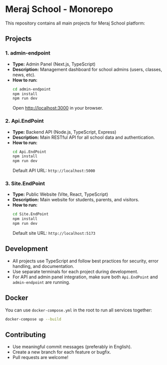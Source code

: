 # Meraj School - Monorepo

This repository contains all main projects for Meraj School platform:

## Projects

### 1. admin-endpoint
- **Type:** Admin Panel (Next.js, TypeScript)
- **Description:** Management dashboard for school admins (users, classes, news, etc).
- **How to run:**
  ```bash
  cd admin-endpoint
  npm install
  npm run dev
  ```
  Open [http://localhost:3000](http://localhost:3000) in your browser.

### 2. Api.EndPoint
- **Type:** Backend API (Node.js, TypeScript, Express)
- **Description:** Main RESTful API for all school data and authentication.
- **How to run:**
  ```bash
  cd Api.EndPoint
  npm install
  npm run dev
  ```
  Default API URL: `http://localhost:5000`

### 3. Site.EndPoint
- **Type:** Public Website (Vite, React, TypeScript)
- **Description:** Main website for students, parents, and visitors.
- **How to run:**
  ```bash
  cd Site.EndPoint
  npm install
  npm run dev
  ```
  Default site URL: `http://localhost:5173`

## Development

- All projects use TypeScript and follow best practices for security, error handling, and documentation.
- Use separate terminals for each project during development.
- For API and admin panel integration, make sure both `Api.EndPoint` and `admin-endpoint` are running.

## Docker

You can use `docker-compose.yml` in the root to run all services together:
```bash
docker-compose up --build
```

## Contributing

- Use meaningful commit messages (preferably in English).
- Create a new branch for each feature or bugfix.
- Pull requests are welcome! 
